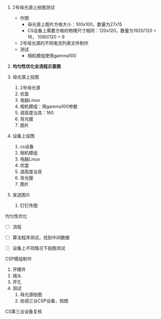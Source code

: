 1. 2号母光源上拍图测试

   - 作图
     - 母光源上图片方格大小：100x100，数量为27x15
     - CS设备上需要方格的物理尺寸相同：120x120，数量为1920/120 = 16， 1080/120 = 9
   - 2号母光源的不同电流列表文件制作
   - 测试
     - 相机模组使用gamma100

2. **均匀性优化全流程示意图**

   

1. 母光源上投图
   1. 2号母光源
   2. 优盘
   3. 电脑Linux
   4. 相机模组：用gamma100参数
   5. 调高度治具：160
   6. 背光膜
   7. 图片

2. 设备上投图
   1. cs设备
   2. 相机模组
   3. 电脑Linux
   4. 优盘
   5. 调高度治具
   6. 背光膜
   7. 图片
3. 发送图片
   1. 钉钉传图









均匀性优化

- [ ] 流程

- [ ] 算法程序测试，找到中间数据
- [ ] 设备上不同情况下拍图测试



CSP模组制作

1. 开模件
2. 镜头
3. 开孔
4. 测试
   1. 母光源拍图
   2. 协调三台CSP设备，拍图

CS第三台设备复核